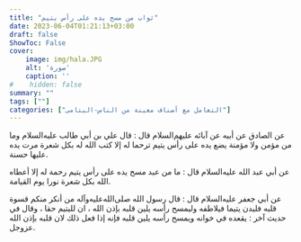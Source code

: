 ```yaml
---
title: "ثواب من مسح يده على رأس يتيم" 
date: 2023-06-04T01:21:13+03:00
draft: false
ShowToc: False
cover:
    image: img/hala.JPG
    alt: 'صورة'
    caption: ''
#    hidden: false
summary: ""
tags: [""]
categories: ["التعامل مع أصناف معينة من الناس-اليتامى"]
---
```

عن الصادق عن
أبيه عن آبائه عليهم‌السلام قال : قال علي بن أبي طالب عليه‌السلام وما من
مؤمن ولا مؤمنة يضع يده على رأس يتيم ترحما له إلا كتب الله له بكل
شعرة مرت يده عليها حسنة.

عن أبي عبد الله عليه‌السلام قال : ما من عبد مسح يده على
رأس يتيم رحمة له إلا أعطاه الله بكل شعرة نورا يوم القيامة.

عن أبي جعفر عليه‌السلام قال : قال رسول الله صلى‌الله‌عليه‌وآله
من أنكر منكم قسوة قلبه فليدن يتيما فيلاطفه وليمسح رأسه يلين قلبه
بإذن الله ، ان لليتيم حقا ، وقال في حديث آخر : يقعده في خوانه
ويمسح رأسه يلين قلبه فإنه إذا فعل ذلك لان قلبه بإذن الله عزوجل.
